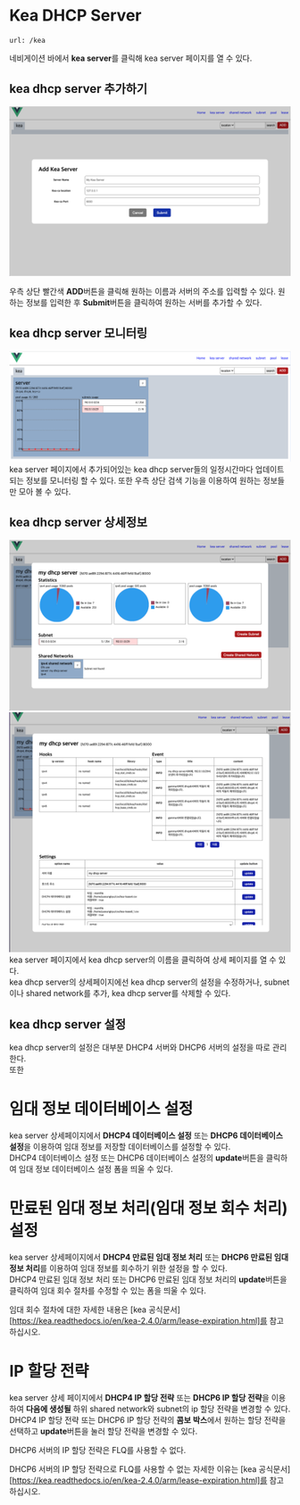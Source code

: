 Kea DHCP Server
=====================
    url: /kea
네비게이션 바에서 **kea server**를 클릭해 kea server 페이지를 열 수 있다.  

kea dhcp server 추가하기
--------------------
![사진을 불러올 수 없습니다.](https://github.com/neneong/keaDHCPManager/blob/main/source/_static/%E1%84%89%E1%85%B3%E1%84%8F%E1%85%B3%E1%84%85%E1%85%B5%E1%86%AB%E1%84%89%E1%85%A3%E1%86%BA%202023-11-07%2015.13.02.png?raw=true)

우측 상단 빨간색 **ADD**버튼을 클릭해 원하는 이름과 서버의 주소를 입력할 수 있다. 
원하는 정보를 입력한 후 **Submit**버튼을 클릭하여 원하는 서버를 추가할 수 있다.  

kea dhcp server 모니터링
-------------------
![사진을 불러올 수 없습니다.](https://github.com/neneong/keaDHCPManager/blob/main/source/_static/%E1%84%89%E1%85%B3%E1%84%8F%E1%85%B3%E1%84%85%E1%85%B5%E1%86%AB%E1%84%89%E1%85%A3%E1%86%BA%202023-11-07%2016.27.46.png?raw=true)
kea server 페이지에서 추가되어있는 kea dhcp server들의 일정시간마다 업데이트 되는 정보를 모니터링 할 수 있다. 또한 우측 상단 검색 기능을 이용하여 원하는 정보들만 모아 볼 수 있다. 

kea dhcp server 상세정보
-------------------
![사진을 불러올 수 없습니다.](https://github.com/neneong/keaDHCPManager/blob/main/source/_static/%E1%84%89%E1%85%B3%E1%84%8F%E1%85%B3%E1%84%85%E1%85%B5%E1%86%AB%E1%84%89%E1%85%A3%E1%86%BA%202023-11-07%2016.07.21.png?raw=true)  
![사진을 불러올 수 없습니다.](https://github.com/neneong/keaDHCPManager/blob/main/source/_static/%E1%84%89%E1%85%B3%E1%84%8F%E1%85%B3%E1%84%85%E1%85%B5%E1%86%AB%E1%84%89%E1%85%A3%E1%86%BA%202023-11-07%2016.15.49.png?raw=true)
kea server 페이지에서 kea dhcp server의 이름을 클릭하여 상세 페이지를 열 수 있다.  
kea dhcp server의 상세페이지에선 kea dhcp server의 설정을 수정하거나, subnet이나 shared network를 추가, kea dhcp server를 삭제할 수 있다.

kea dhcp server 설정
-------------------
kea dhcp server의 설정은 대부분 DHCP4 서버와 DHCP6 서버의 설정을 따로 관리한다.  
또한 

# 임대 정보 데이터베이스 설정
kea server 상세페이지에서 **DHCP4 데이터베이스 설정** 또는 **DHCP6 데이터베이스 설정**을 이용하여 임대 정보를 저장할 데이터베이스를 설정할 수 있다.  
DHCP4 데이터베이스 설정 또는 DHCP6 데이터베이스 설정의 **update**버튼을 클릭하여 임대 정보 데이터베이스 설정 폼을 띄울 수 있다.  

# 만료된 임대 정보 처리(임대 정보 회수 처리) 설정
kea server 상세페이지에서 **DHCP4 만료된 임대 정보 처리** 또는 **DHCP6 만료된 임대 정보 처리**를 이용하여 임대 정보를 회수하기 위한 설정을 할 수 있다.  
DHCP4 만료된 임대 정보 처리 또는 DHCP6 만료된 임대 정보 처리의 **update**버튼을 클릭하여 임대 회수 절차를 수정할 수 있는 폼을 띄울 수 있다.  

임대 회수 절차에 대한 자세한 내용은 [kea 공식문서][https://kea.readthedocs.io/en/kea-2.4.0/arm/lease-expiration.html]를 참고하십시오.

# IP 할당 전략
kea server 상세 페이지에서 **DHCP4 IP 할당 전략** 또는 **DHCP6 IP 할당 전략**을 이용하여 **다음에 생성될** 하위 shared network와 subnet의 ip 할당 전략을 변경할 수 있다.  
DHCP4 IP 할당 전략 또는 DHCP6 IP 할당 전략의 **콤보 박스**에서 원하는 할당 전략을 선택하고 **update**버튼을 눌러 할당 전략을 변경할 수 있다.  

DHCP6 서버의 IP 할당 전략은 FLQ를 사용할 수 없다. 

DHCP6 서버의 IP 할당 전략으로 FLQ를 사용할 수 없는 자세한 이유는 [kea 공식문서][https://kea.readthedocs.io/en/kea-2.4.0/arm/lease-expiration.html]를 참고하십시오.
